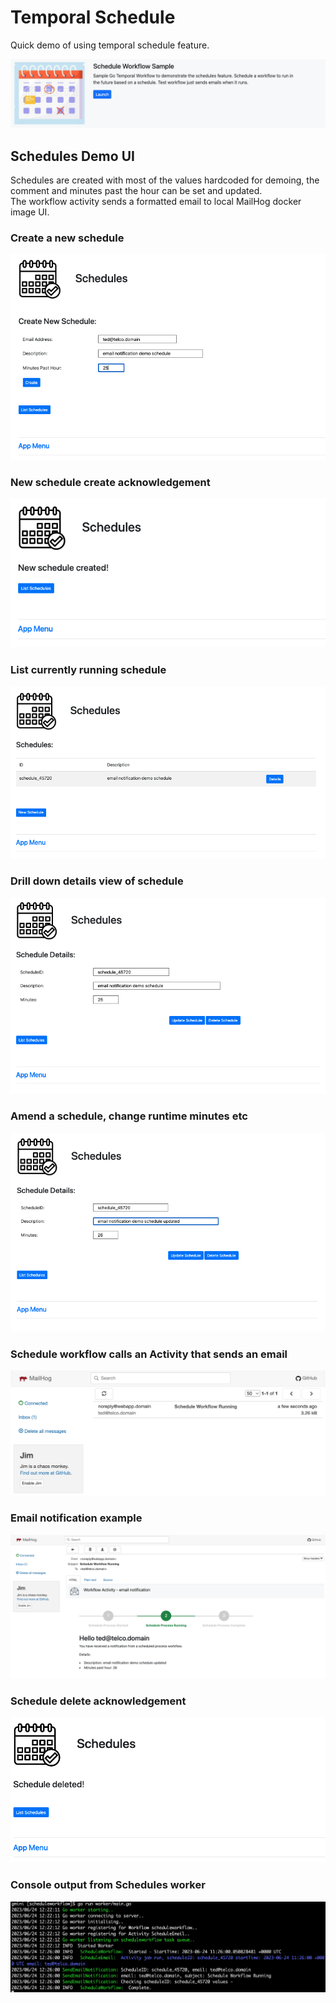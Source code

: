 # Temporal Schedule
Quick demo of using temporal schedule feature.  

![schedule-home-banner](../assets/schedule-home-banner.png)  
  
## Schedules Demo UI  
Schedules are created with most of the values hardcoded for demoing, the comment and minutes past the hour can be set and updated.  
The workflow activity sends a formatted email to local MailHog docker image UI.

### Create a new schedule
![schedule-new](../assets/schedule-new.png)  

### New schedule create acknowledgement
![schedule-created](../assets/schedule-created.png)  

### List currently running schedule
![schedule-list](../assets/schedule-list.png)  

### Drill down details view of schedule
![schedule-details](../assets/schedule-details.png)  

### Amend a schedule, change runtime minutes etc
![schedule-amend](../assets/schedule-amend.png)  

### Schedule workflow calls an Activity that sends an email
![schedule-notification1](../assets/schedule-notification.png)  

### Email notification example
![schedule-notification2](../assets/schedule-notification2.png)  

### Schedule delete acknowledgement
![schedule-deleted](../assets/schedule-deleted.png)  

### Console output from Schedules worker
![schedule-worker](../assets/schedule-worker-console.png)  

  
